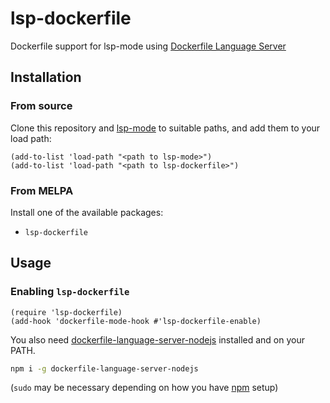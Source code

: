 lsp-dockerfile
==============

Dockerfile support for lsp-mode using [Dockerfile Language Server](https://github.com/rcjsuen/dockerfile-language-server-nodejs)

## Installation

### From source

Clone this repository and [lsp-mode](https://github.com/emacs-lsp/lsp-mode) to
suitable paths, and add them to your load path:

```emacs-lisp
(add-to-list 'load-path "<path to lsp-mode>")
(add-to-list 'load-path "<path to lsp-dockerfile>")
```

### From MELPA

Install one of the available packages:
- `lsp-dockerfile`

## Usage
### Enabling `lsp-dockerfile`

```emacs-lisp
(require 'lsp-dockerfile)
(add-hook 'dockerfile-mode-hook #'lsp-dockerfile-enable)
```

You also need
[dockerfile-language-server-nodejs](https://github.com/rcjsuen/dockerfile-language-server-nodejs)
installed and on your PATH.

```bash
npm i -g dockerfile-language-server-nodejs
```

(`sudo` may be necessary depending on how you have
[npm](https://www.npmjs.com/) setup)
